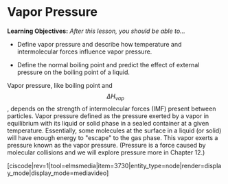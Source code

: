 <div style="float:right;margin:auto"><ebook-button title="Vapor Pressure" link="https://genchem.science.psu.edu/13-3-vapor-pressure"></ebook-button></div>



# Vapor Pressure

**Learning Objectives:** _After this lesson, you should be able to…_

* Define vapor pressure and describe how temperature and intermolecular forces influence vapor pressure.

* Define the normal boiling point and predict the effect of external pressure on the boiling point of a liquid.



Vapor pressure, like boiling point and $$\Delta H_{vap}$$, depends on the strength of intermolecular forces (IMF) present between particles.  Vapor pressure defined as the pressure exerted by a vapor in equilibrium with its liquid or solid phase in a sealed container at a given temperature.  Essentially, some molecules at the surface in a liquid (or solid) will have enough energy to "escape" to the gas phase.  This vapor exerts a pressure known as the vapor pressure.  (Pressure is a force caused by molecular collisions and we will explore pressure more in Chapter 12.)

[ciscode|rev=1|tool=elmsmedia|item=3730|entity_type=node|render=display_mode|display_mode=mediavideo]